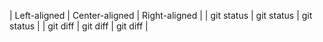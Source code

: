 | Left-aligned | Center-aligned | Right-aligned |
| git status   | git status     | git status    |
| git diff     | git diff       | git diff      |
